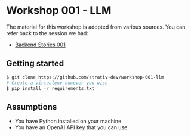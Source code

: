 # Workshop 001 - LLM
The material for this workshop is adopted from various sources. You can refer back
to the session we had:
* [Backend Stories 001](https://drive.google.com/drive/folders/1O9q-DCwS6X23cEJcKc5ajAlJM_fMgsck?usp=drive_link)


## Getting started
```bash
$ git clone https://github.com/strativ-dev/workshop-001-llm
# Create a virtualenv however you wish
$ pip install -r requirements.txt
```


## Assumptions
* You have Python installed on your machine
* You have an OpenAI API key that you can use
